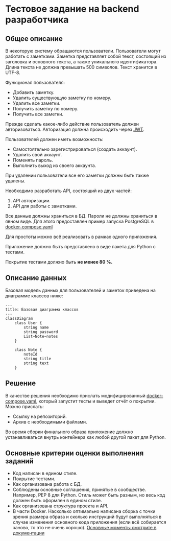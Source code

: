 # Тестовое задание на backend разработчика

## Общее описание

В некоторую систему обращаются пользователи. Пользователи могут работать с заметками. Заметка представляет собой текст, состоящий из заголовка и основного текста, а также уникального идентификатора. Длина текста не должна превышать 500 символов. Текст хранится в UTF-8. 

Функционал пользователя:
* Добавить заметку.
* Удалить существующую заметку по номеру.
* Удалить все заметки.
* Получить заметку по номеру.
* Получить все заметки.

Прежде сделать какое-либо действие пользователь должен авторизоваться. Авторизация должна происходить через [JWT](https://www.rfc-editor.org/rfc/rfc7519).

Пользователей должен иметь возможность:
* Самостоятельно зарегистрироваться (создать аккаунт).
* Удалить свой аккаунт.
* Поменять пароль.
* Выполнить выход из своего аккаунта.

При удалении пользователи все его заметки должны быть также удалены.

Необходимо разработать API, состоящий из двух частей:
1. API авторизации.
2. API для работы с заметками.

Все данные должны храниться в БД. Пароли не должны храниться в явном виде. Для этого предоставлен пример запуска PostgreSQL в [docker-compose.yaml](docker-compose.yaml)

Для простоты можно всё реализовать в рамках одного приложения. 

Приложение должно быть представлено в виде пакета для Python с тестами.

Покрытие тестами должно быть **не менее 80 %.**

## Описание данных

Базовая модель данных для пользователей и заметок приведена на диаграмме классов ниже:

```mermaid
---
title: Базовая диаграмма классов
---
classDiagram
    class User {
        string name
        string password
        List~Note~notes
    }

    class Note {
        noteId
        string title
        string text
    }
```

## Решение

В качестве решения необходимо прислать модифицированный [docker-compose.yaml](docker-compose.yaml), который запустит тесты и выведет отчёт о покрытии. Можно прислать:
* Ссылку на репозиторий.
* Архив с необходимыми файлами.

Во время сборки финального образа приложение должно устанавливаться внутрь контейнера как любой другой пакет для Python.  

## Основные критерии оценки выполнения заданий

* Код написан в едином стиле.
* Покрытие тестами.
* Как организована работа с БД.
* Соблюдены основные соглашения, принятые в сообществе. Например, PEP 8 для Python. Стиль может быть разным, но весь код должен быть оформлен в едином стиле.
* Как организована структура проекта и API.
* В части Docker. Насколько оптимально написана сборка с точки зрения размера образа и сколько инструкций будут выполняться в случае изменения основного кода приложения (если всё собирается заново, то это не очень хорошо). [Основные моменты смотрите в документации](https://docs.docker.com/develop/develop-images/dockerfile_best-practices/)